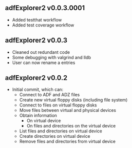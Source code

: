 adfExplorer2 v0.0.3.0001
-------------

  * Added testthat workflow
  * Added test coverage workflow

adfExplorer2 v0.0.3
-------------

  * Cleaned out redundant code
  * Some debugging with valgrind and lldb
  * User can now rename a entries

adfExplorer2 v0.0.2
-------------

  * Initial commit, which can:
    * Connect to ADF and ADZ files
    * Create new virtual floppy disks (including file system)
    * Connect to files on virtual floppy disks
    * Move files between virtual and physical devices
    * Obtain information
      * On virtual device
      * On files and directories on the virtual device
    * List files and directories on virtual device
    * Create directories on virtual device
    * Remove files and directories from virtual device
